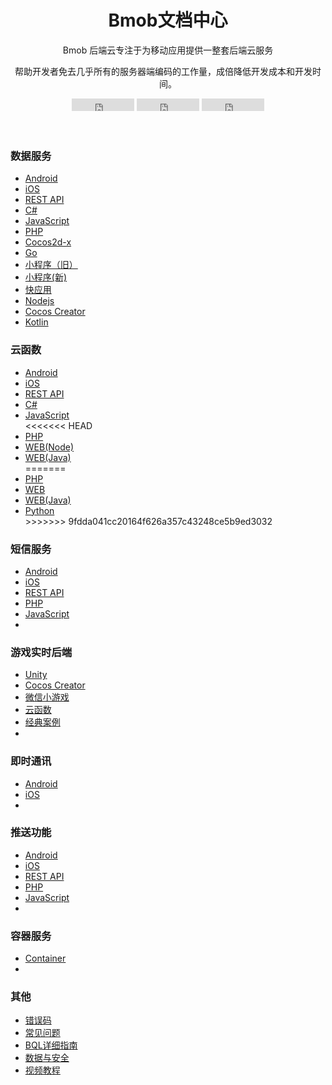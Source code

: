 <div id="loading">
<div>
<h1></h1>
<div class="loading">
    <span></span>
    <span></span>
    <span></span>
    <span></span>
    <span></span>
    <span></span>
    <span></span>
</div>
</div>
</div>
<div class="page-wrapper">
<header class="header text-center">
    <div class="container">
        <div class="branding">
            <h1 class="logo">
                <span class="text-highlight">Bmob</span><span class="text-bold">文档中心</span>
            </h1>
        </div>
        <div class="tagline">
            <p>Bmob 后端云专注于为移动应用提供一整套后端云服务</p>
            <p>帮助开发者免去几乎所有的服务器端编码的工作量，成倍降低开发成本和开发时间。</p>
        </div><!--//tagline-->
        <div class="social-container">
        <iframe src="https://ghbtns.com/github-btn.html?user=bmob&repo=bmobdocs&type=watch&count=true&v=2" frameborder="0" scrolling="0" width="100px" height="20px"></iframe>
        <iframe src="https://ghbtns.com/github-btn.html?user=bmob&repo=bmobdocs&type=star&count=true" frameborder="0" scrolling="0" width="100px" height="20px"></iframe>
        <iframe src="https://ghbtns.com/github-btn.html?user=bmob&repo=bmobdocs&type=fork&count=true" frameborder="0" scrolling="0" width="100px" height="20px"></iframe>
         </div>
    </div>
</header>
<section class="cards-section text-center">
<div class="container">
<div id="cards-wrapper" class="cards-wrapper row">
    <div class="item item-blue col-md-4 col-sm-6 col-xs-6">
        <div class="item-inner">
            <div class="icon-holder">
                <i class="icon o1"></i>
            </div>
            <h3 class="title">数据服务</h3>
            <div class="text-left">
                <ul class="links">
                  <li><s class="languageType"></s><a href="./data/android/index.html" class="intro" >Android</a></li>
                  <li><s class="languageType" style="background-position:left -26px;"></s><a href="./data/ios/index.html" class="intro" >iOS</a></li>
                  <li><s class="languageType"  style="background-position:left -52px;"></s><a href="./data/restful/index.html" class="intro" >REST API</a></li>
                  <li><s class="languageType"  style="background-position:left -80px;"></s><a href="./data/csharp/index.html" class="intro" >C#</a></li>
                  <li><s class="languageType" style="background-position:left -106px;"></s><a href="./data/wechat_app_new/index.html" class="intro" >JavaScript</a></li>
                  <li><s class="languageType" style="background-position:left -159px;"></s><a href="./data/php/index.html" class="intro" >PHP</a></li>
                  <li><s class="languageType"  style="background-position:left -214px;"></s><a href="./data/cocos2d_x/index.html" class="intro" >Cocos2d-x</a></li>
                  <li><s class="languageType" style="background-position:left -132px;"></s><a href="./data/go/index.html" class="intro" >Go</a></li>
                  <li><s class="languageType" style="background-position:left -347px;"></s><a href="./data/wechat_app/index.html" class="intro" >小程序（旧）</a></li>
                  <li><s class="languageType" style="background-position:left -347px;"></s><a href="./data/wechat_app_new/index.html" class="intro" >小程序(新)</a></li>
				  <li><s class="languageType" style="background-position:left -375px;"></s><a href="./data/wechat_app_new/index.html" class="intro" >快应用</a></li>
				  <li><s class="languageType" style="background-position:left -106px;"></s><a href="./data/wechat_app_new/index.html" class="intro" >Nodejs</a></li>
				  <li><s class="languageType" style="background-position:left -214px;"></s><a href="./data/wechat_app_new/index.html" class="intro" >Cocos Creator</a></li>
				  <li><s class="languageType" style="background-position:left -483px;"></s><a href="./data/kotlin/index.html" class="intro" >Kotlin</a></li>
                </ul>
            </div>
        </div><!--//item-inner-->
    </div><!--//item-->
    <div class="item item-blue col-md-4 col-sm-6 col-xs-6">
        <div class="item-inner">
            <div class="icon-holder">
                <i class="icon o2"></i>
            </div>
            <h3 class="title">云函数</h3>
            <div class="text-left">
                <ul class="links">
                  <li><s class="languageType"></s><a href="./cloud_function/android/index.html" class="intro" >Android</a></li>
                  <li><s class="languageType" style="background-position:left -26px;"></s><a href="./cloud_function/ios/index.html" class="intro" >iOS</a></li>
                  <li><s class="languageType"  style="background-position:left -52px;"></s><a href="./cloud_function/restful/index.html" class="intro" >REST API</a></li>
                  <li><s class="languageType"  style="background-position:left -80px;"></s><a href="./cloud_function/csharp/index.html" class="intro" >C#</a></li>
                  <li><s class="languageType" style="background-position:left -106px;"></s><a href="./cloud_function/javascript/index.html" class="intro" >JavaScript</a></li>
<<<<<<< HEAD
                  <li><s class="languageType" style="background-position:left 297px;"></s><a href="./cloud_function/php/index.html" class="intro" >PHP</a></li>
                  <li><s class="languageType" style="background-position:left 135px;"></s><a href="./cloud_function/web/index.html" class="intro" >WEB(Node)</a></li>
                  <li><s class="languageType" style="background-position:left 135px;"></s><a href="./cloud_function/java/index.html" class="intro" >WEB(Java)</a></li>
=======
                  <li><s class="languageType" style="background-position:left -159px;"></s><a href="./cloud_function/php/index.html" class="intro" >PHP</a></li>
                  <li><s class="languageType" style="background-position:left -294px;"></s><a href="./cloud_function/web/index.html" class="intro" >WEB</a></li>
                  <li><s class="languageType" style="background-position:left -187px;"></s><a href="./cloud_function/java/index.html" class="intro" >WEB(Java)</a></li>
				  <li><s class="languageType" style="background-position:left -457px;"></s><a href="./cloud_function/python/index.html" class="intro" >Python</a></li>
>>>>>>> 9fdda041cc20164f626a357c43248ce5b9ed3032
                </ul>
            </div>
        </div><!--//item-inner-->
    </div><!--//item-->
    <div class="item item-blue item-2 col-md-4 col-sm-6 col-xs-6">
        <div class="item-inner">
            <div class="icon-holder">
                <i class="icon o3"></i>
            </div>
            <h3 class="title">短信服务</h3>
            <div class="text-left">
                <ul class="links">
                  <li><s class="languageType"></s><a href="./sms/android/index.html" class="intro" >Android</a></li>
                  <li><s class="languageType" style="background-position:left -26px;"></s><a href="./sms/ios/index.html" class="intro" >iOS</a></li>
                  <li><s class="languageType"  style="background-position:left -52px;"></s><a href="./sms/restful/index.html" class="intro" >REST API</a></li>
                  <li><s class="languageType" style="background-position:left -159px;"></s><a href="./sms/php/index.html" class="intro" >PHP</a></li>
                  <li><s class="languageType" style="background-position:left -106px;"></s><a href="./sms/javascript/index.html" class="intro" >JavaScript</a></li>
                  <li></li>
                </ul>
            </div>
        </div><!--//item-inner-->
    </div><!--//item-->
	<div class="item item-blue col-md-4 col-sm-6 col-xs-6">
        <div class="item-inner">
            <div class="icon-holder">
                <i class="icon o8"></i>
            </div>
            <h3 class="title">游戏实时后端</h3>
            <div class="text-left">
                <ul class="links">
                  <li><s class="languageType" style="background-position:left -402px;"></s><a href="./game/unity/quick_start" class="intro" >Unity</a></li>
                  <li><s class="languageType" style="background-position:left -214px;"></s><a href="./game/cocos_creator/quick_start" class="intro" >Cocos Creator</a></li>
				  <li><s class="languageType" style="background-position:left -347px;"></s><a href="./game/wechat_games/quick_start" class="intro" >微信小游戏</a></li>
				  <li><s class="languageType" style="background-position:left -428px;"></s><a href="./game/cloud_function/develop_doc" class="intro" >云函数</a></li>
				  <li><s class="languageType" style="background-position:left -321px;"></s><a href="./game/classic_case" class="intro" >经典案例</a></li>
                  <li></li>
                </ul>
            </div>
        </div><!--//item-inner-->
    </div><!--//item-->
    <div class="item item-blue col-md-4 col-sm-6 col-xs-6">
        <div class="item-inner">
            <div class="icon-holder">
                <i class="icon o4"></i>
            </div>
            <h3 class="title">即时通讯</h3>
            <div class="text-left">
                <ul class="links">
                  <li><s class="languageType"></s><a href="./im/android/index.html" class="intro" >Android</a></li>
                  <li><s class="languageType" style="background-position:left -26px;"></s><a href="./im/ios/index.html" class="intro" >iOS</a></li>
                  <li></li>
                </ul>
            </div>
        </div><!--//item-inner-->
    </div><!--//item-->
    <div class="item item-blue col-md-4 col-sm-6 col-xs-6">
        <div class="item-inner">
            <div class="icon-holder">
                <i class="icon o5"></i>
            </div>
            <h3 class="title">推送功能</h3>
            <div class="text-left">
                <ul class="links">
                  <li><s class="languageType"></s><a href="./push/android/index.html" class="intro" >Android</a></li>
                  <li><s class="languageType" style="background-position:left -26px;"></s><a href="./push/ios/index.html" class="intro" >iOS</a></li>
                  <li><s class="languageType"  style="background-position:left -52px;"></s><a href="./push/restful/index.html" class="intro" >REST API</a></li>
                  <li><s class="languageType" style="background-position:left -159px;"></s><a href="./push/php/index.html" class="intro" >PHP</a></li>
                  <li><s class="languageType" style="background-position:left -106px;"></s><a href="./push/javascript/index.html" class="intro" >JavaScript</a></li>
                  <li></li>
                </ul>
            </div>
        </div><!--//item-inner-->
    </div><!--//item-->
    <!-- <div class="item item-blue col-md-4 col-sm-6 col-xs-6">
        <div class="item-inner">
            <div class="icon-holder">
                <i class="icon o6"></i>
            </div>
            <h3 class="title">移动支付</h3>
            <div class="text-left">
                <ul class="links">
                  <li><s class="languageType"></s><a href="./pay/android/index.html" class="intro" >Android</a></li>
                  <li><s class="languageType" style="background-position:left -26px;"></s><a href="./pay/ios/index.html" class="intro" >iOS</a></li>
                  <li><s class="languageType"  style="background-position:left -52px;"></s><a href="./pay/restful/index.html" class="intro" >REST API</a></li>
                  <li></li>
                </ul>
            </div>
        </div>
    </div> -->
    <div class="item item-blue col-md-4 col-sm-6 col-xs-6 hidden">
        <div class="item-inner">
            <div class="icon-holder">
                <i class="icon o7"></i>
            </div>
            <h3 class="title">容器服务</h3>
            <div class="text-left">
                <ul class="links">
                  <li><s class="languageType" style="background-position:left -267px;"></s><a href="./container/web/index.html" class="intro" >Container</a></li>
                  <li></li>
                </ul>
            </div>
        </div><!--//item-inner-->
    </div><!--//item-->
    <div class="item item-blue col-md-4 col-sm-6 col-xs-6">
        <div class="item-inner">
            <div class="icon-holder">
               <i class="icon o7"></i>
            </div><!--//icon-holder-->
            <h3 class="title">其他</h3>
            <div class="text-left">
                <ul class="links else">
                  <li><a href="./other/error_code/index.html" class="intro" >错误码</a></li>
                  <li><a href="./other/common_problem/index.html" class="intro" >常见问题</a></li>
                  <li><a href="./other/bql/index.html" class="intro" >BQL详细指南</a></li>
                  <li><a href="./other/data_safety/index.html" class="intro" >数据与安全</a></li>
                  <!-- <li><a href="./other/donate/index.html" class="intro" >打赏Bmob</a></li> -->
                  <li><a href="./video/index.html" class="intro" target="_blank">视频教程</a></li>
                </ul>
            </div>
        </div><!--//item-inner-->
    </div><!--//item-->
</div><!--//cards-->
</div><!--//container-->
</section><!--//cards-section-->
</div>
